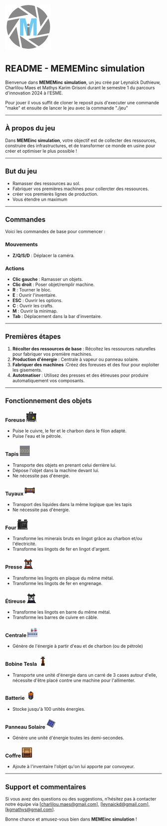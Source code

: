 ![Logo MEMEInc](assets/image.png)

# README - MEMEMinc simulation
Bienvenue dans **MEMEMinc simulation**, un jeu crée par Leynaïck Duthieuw, Charlilou Maes et Mathys Karim Grisoni durant le semestre 1 du parcours d'innovation 2024 à l'ESME.

Pour jouer il vous suffit de cloner le reposit puis d'executer une commande "make" et ensuite de lancer le jeu avec la commande "./jeu"

---

## À propos du jeu

Dans **MEMEinc simulation**, votre objectif est de collecter des ressources, construire des infrastructures, et de transformer ce monde en usine pour créer et optimiser le plus possible !

---

## But du jeu

- Ramasser des ressources au sol.
- Fabriquer vos premières machines pour collercter des ressources.
- créer vos premierès lignes de production.
- Vous étendre un maximum

---

## Commandes

Voici les commandes de base pour commencer :

### Mouvements
- **Z/Q/S/D** : Déplacer la caméra.

### Actions
- **Clic gauche** : Ramasser un objets.
- **Clic droit** : Poser objet/remplir machine.
- **R** : Tourner le bloc.
- **E** : Ouvrir l'inventaire.
- **ESC** : Ouvrir les options.
- **C** : Ouvrir les crafts.
- **M** : Ouvrir la minimap.
- **Tab** : Déplacement dans la bar d'inventaire.

---

## Premières étapes

1. **Récolter des ressources de base** : Récoltez les ressources naturelles pour fabriquer vos première machines.
2. **Production d'énergie** : Centrale à vapeur ou panneau solaire.
3. **Fabriquer des machines** :Créez des foreuses et des four pour exploiter les gisements.
4. **Autotmatiser** : Utilisez des presses et des étireuses pour produire automatiquement vos composants.


---

## Fonctionnement des objets

### Foreuse   ![PNG foreuse](assets/drill.png)
- Puise le cuivre, le fer et le charbon dans le filon adapté.
- Puise l'eau et le pétrole.

### Tapis   ![PNG tapis](assets/conveyor.png)
- Transporte des objets en prenant celui derrière lui.
- Dépose l'objet dans la machine devant lui.
- Ne nécessite pas d'énergie.

### Tuyaux   ![PNG tuyaux](assets/pipe.png)
- Transport des liquides dans la même logique que les tapis
- Ne nécessite pas d'énergie.

### Four   ![PNG four](assets/furnace.png)
- Transforme les minerais bruts en lingot grâce au charbon et/ou l'électricité.
- Transforme les lingots de fer en lingot d'argent.

### Presse   ![PNG presse](assets/hydraulic_press.png)
- Transforme les lingots en plaque du même métal.
- Transforme les lingots de fer en engrenage.

### Étireuse   ![PNG étireuse](assets/stretching_machine.png)
- Transforme les lingots en barre du même métal.
- Transforme les barres de cuivre en câble.

### Centrale   ![PNG centrale](assets/power_station.png)
- Génère de l'énergie à partir d'eau et de charbon (ou de pétrole)

### Bobine Tesla  ![PNG bobine tesla](assets/coil.png)
- Transporte une unité d'énergie dans un carré de 3 cases autour d'elle, nécessite d'être placé contre une machine pour l'allimenter.

### Batterie  ![PNG batterie](assets/battery.png)
- Stocke jusqu'à 100 unités énergies.

### Panneau Solaire  ![PNG panneau solaire](assets/solar_panel.png)
- Génère une unité d'énergie toutes les demi-secondes.

### Coffre ![PNG coffre](assets/crate.png)
- Ajoute à l'inventaire l'objet qu'on lui apporte par convoyeur.

---

## Support et commentaires

Si vous avez des questions ou des suggestions, n’hésitez pas à contacter notre équipe via [charlilou.maes@gmail.com], [leynaickd@gmail.com], [kgmathys@gmail.com].

Bonne chance et amusez-vous bien dans **MEMEinc simulation** !

